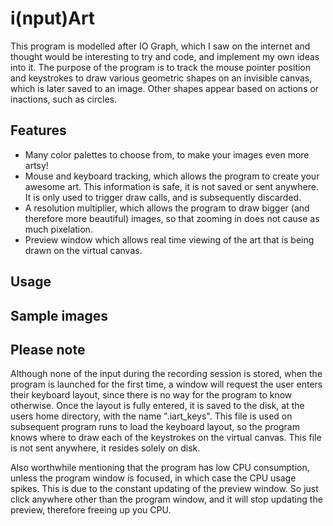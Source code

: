 # i(nput)Art
This program is modelled after IO Graph, which I saw on the internet and thought would be interesting to try and code, and implement my own ideas into it. The purpose of the program is to track the mouse pointer position and keystrokes to draw various geometric shapes on an invisible canvas, which is later saved to an image. Other shapes appear based on actions or inactions, such as circles.

## Features
- Many color palettes to choose from, to make your images even more artsy!
- Mouse and keyboard tracking, which allows the program to create your awesome art. This information is safe, it is not saved or sent anywhere. It is only used to trigger draw calls, and is subsequently discarded.
- A resolution multiplier, which allows the program to draw bigger (and therefore more beautiful) images, so that zooming in does not cause as much pixelation.
- Preview window which allows real time viewing of the art that is being drawn on the virtual canvas.

## Usage

## Sample images

## Please note
Although none of the input during the recording session is stored, when the program is launched for the first time, a window will request the user enters their keyboard layout, since there is no way for the program to know otherwise. Once the layout is fully entered, it is saved to the disk, at the users home directory, with the name ".iart_keys". This file is used on subsequent program runs to load the keyboard layout, so the program knows where to draw each of the keystrokes on the virtual canvas. This file is not sent anywhere, it resides solely on disk.

Also worthwhile mentioning that the program has low CPU consumption, unless the program window is focused, in which case the CPU usage spikes. This is due to the constant updating of the preview window. So just click anywhere other than the program window, and it will stop updating the preview, therefore freeing up you CPU.
